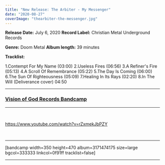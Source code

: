 ```yaml
---
title: "New Release: The Arbiter - My Messenger"
date: "2020-08-27"
coverImage: "thearbiter-the-messenger.jpg"
---
```


**Release Date:** July 6, 2020 **Record Label:** Christian Metal Underground Records

**Genre:** Doom Metal **Album length:** 39 minutes

**Tracklist:**

1.Contempt For My Name (03:00) 2.Useless Fires (06:56) 3.A Refiner's Fire (05:13) 4.A Scroll Of Remembrance (05:22) 5.The Day Is Coming (06:00) 6.The Sun Of Righteousness (05:09) 7.Healing In Its Rays (02:20) 8.In The Will (Deliverance cover) 04:50

* * *

### [Vision of God Records Bandcamp](https://visionofgodrecords.bandcamp.com/album/my-messenger)

* * *

 

https://www.youtube.com/watch?v=rZxmekJbPZY

 

* * *

\[bandcamp width=350 height=470 album=3171474175 size=large bgcol=333333 linkcol=0f91ff tracklist=false\]

<div class="video-container"></div>

* * *
